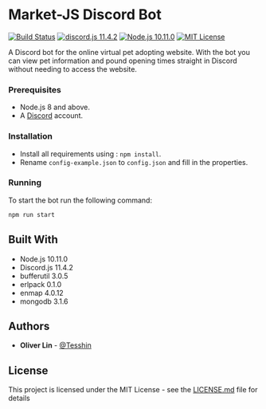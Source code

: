 # Market-JS Discord Bot

[![Build Status](https://travis-ci.com/Tesshin/Market-JS.svg?token=sz9EfaY65y1dePiQtxzm&branch=master)](https://travis-ci.com/Tesshin/Market-JS)
[![discord.js 11.4.2](https://img.shields.io/badge/discord.js-11.4.2-blue.svg)](https://discord.js.org/)
[![Node.js 10.11.0](https://img.shields.io/badge/Node.js-10.11.0-green.svg)](https://nodejs.org/en/)
[![MIT License](https://img.shields.io/badge/License-MIT-blue.svg)](https://github.com/Tesshin/Market-JS/blob/master/README.md)

A Discord bot for the online virtual pet adopting website. With the bot you can view pet information and pound opening times straight in Discord without needing to access the website.

### Prerequisites

* Node.js 8 and above.
* A [Discord](https://discordapp.com) account.

### Installation
* Install all requirements using : `npm install`.
* Rename `config-example.json` to `config.json` and fill in the properties.

### Running

To start the bot run the following command:
```bash
npm run start
```

## Built With

* Node.js 10.11.0
* Discord.js 11.4.2
* bufferutil 3.0.5
* erlpack 0.1.0
* enmap 4.0.12
* mongodb 3.1.6

## Authors

* **Oliver Lin** - [@Tesshin](https://github.com/Tesshin)

## License

This project is licensed under the MIT License - see the [LICENSE.md](LICENSE) file for details
